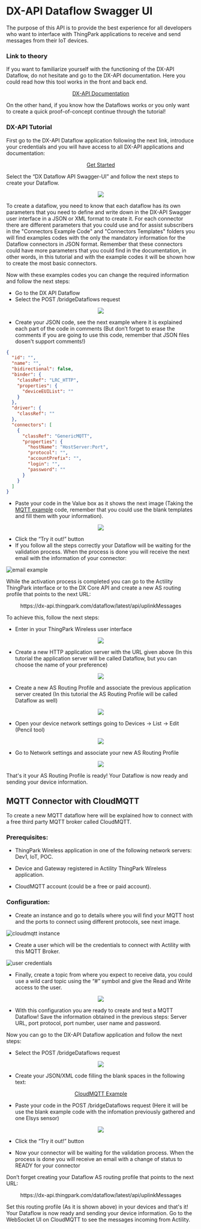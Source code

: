 # DX-API Dataflow Swagger UI

The purpose of this API is to provide the best experience for all developers who want to interface with ThingPark applications to receive and send messages from their IoT devices.

### Link to theory
If you want to familiarize yourself with the functioning of the DX-API Dataflow, do not hesitate and go to the DX-API documentation. Here you could read how this tool works in the front and back end. 
<p align="center">
  <a href="https://dx-api.thingpark.com/dataflow/latest/product/home.html">DX-API Documentation</a> 
</p>
On the other hand, if you know how the Dataflows works or you only want to create a quick proof-of-concept continue through the tutorial!

### DX-API Tutorial
First go to the DX-API Dataflow application following the next link, introduce your credentials and you will have access to all DX-API applications and documentation:

<p align="center">
  <a href="https://dx-api.thingpark.com/getstarted/#/">Get Started</a>
</p>

Select the “DX Dataflow API Swagger-UI” and follow the next steps to create your Dataflow.

<p align="center">
  <img src="https://user-images.githubusercontent.com/41436968/43272237-c500bbfa-90f9-11e8-8aac-79b854e2a856.png">
</p>

To create a dataflow, you need to know that each dataflow has its own parameters that you need to define and write down in the DX-API Swagger user interface in a JSON or XML format to create it. For each connector there are different parameters that you could use and for assist subscribers in the "Connectors Example Code" and "Connectors Templates" folders you will find examples codes with the only the mandatory information for the Dataflow connectors in JSON format. Remember that these connectors could have more parameters that you could find in the documentation, in other words, in this tutorial and with the example codes it will be shown how to create the most basic connectors.

Now with these examples codes you can change the required information and follow the next steps:

- Go to the DX API Dataflow
- Select the POST /bridgeDataflows request
<p align="center">
  <img src="https://user-images.githubusercontent.com/41436968/43319554-7a273a08-91a5-11e8-978e-9a1858747290.JPG">
</p>

- Create your JSON code, see the next example where it is explained each part of the code in comments (But don’t forget to erase the comments if you are going to use this code, remember that JSON files dosen't support comments!)

```json
{
  "id": "",
  "name": "",
  "bidirectional": false,
  "binder": {
    "classRef": "LRC_HTTP",
    "properties": {
      "deviceEUIList": ""
    }
  },
  "driver": {
    "classRef": ""
  },
  "connectors": [
    {
      "classRef": "GenericMQTT",
      "properties": {
        "hostName": "HostServer:Port",
        "protocol": "",
        "accountPrefix": "",
        "login": "",
        "password": ""
      }
    }
  ]
}
```

- Paste your code in the Value box as it shows the next image (Taking the [MQTT example](https://github.com/ActilityConnectors/DX-API-Dataflow/blob/master/Connect%20with%20ThingPark%20Wireless/DX-API%20Dataflow%20Swagger%20UI/Connectors%20Templates/MQTT%20Template.json) code, remember that you could use the blank templates and fill them with your information).
<p align="center">
  <img src="https://user-images.githubusercontent.com/41436968/43319735-2003db34-91a6-11e8-920a-f5f93530b6a3.JPG">
</p>

- Click the “Try it out!” button
- If you follow all the steps correctly your Dataflow will be waiting for the validation process. When the process is done you will receive the next email with the information of your connector:
 
![email example](https://user-images.githubusercontent.com/41436968/43263826-aee912e6-90e4-11e8-8cde-077300be4436.png)

While the activation process is completed you can go to the Actility ThingPark interface or to the DX Core API and create a new AS routing profile that points to the next URL:

<p align="center"> https://dx-api.thingpark.com/dataflow/latest/api/uplinkMessages </p>
To achieve this, follow the next steps:

- Enter in your ThingPark Wireless user interface
<p align="center">
  <img src="https://user-images.githubusercontent.com/41436968/43329618-2badfe40-91c1-11e8-8405-d4562fd01ee3.JPG">
</p>

- Create a new HTTP application server with the URL given above (In this tutorial the application server will be called Dataflow, but you can choose the name of your preference)
<p align="center">
  <img src="https://user-images.githubusercontent.com/41436968/43402750-bcba36a2-9413-11e8-99e0-881c53c2ff78.JPG">
</p>

- Create a new AS Routing Profile and associate the previous application server created (In this tutorial the AS Routing Profile will be called Dataflow as well)
<p align="center">
  <img src="https://user-images.githubusercontent.com/41436968/43402761-bf00cdea-9413-11e8-9b8f-171a98774046.jpg">
</p>

- Open your device network settings going to Devices -> List -> Edit (Pencil tool)
<p align="center">
  <img src="https://user-images.githubusercontent.com/41436968/43402765-c0a3285a-9413-11e8-86b2-1ce1e255f0b4.JPG">
</p>

- Go to Network settings and associate your new AS Routing Profile
<p align="center">
  <img src="https://user-images.githubusercontent.com/41436968/43402768-c231b7e0-9413-11e8-9e71-bd5e0a17ed0d.jpg">
</p>

That's it your AS Routing Profile is ready! Your Dataflow is now ready and sending your device information.

## MQTT Connector with CloudMQTT

To create a new MQTT dataflow here will be explained how to connect with a free third party MQTT broker called CloudMQTT.

### Prerequisites:

- ThingPark Wireless application in one of the following network servers: Dev1, IoT, POC.

- Device and Gateway registered in Actility ThingPark Wireless application.

- CloudMQTT account (could be a free or paid account).

### Configuration:

- Create an instance and go to details where you will find your MQTT host and the ports to connect using different protocols, see next image.
 
![cloudmqtt instance](https://user-images.githubusercontent.com/41436968/43262792-a965bcc8-90e1-11e8-844a-cc40fbd41d6a.png)

- Create a user which will be the credentials to connect with Actility with this MQTT Broker.
 
![user credentials](https://user-images.githubusercontent.com/41436968/43262794-ab4031fe-90e1-11e8-822e-973e794b3a70.png)

- Finally, create a topic from where you expect to receive data, you could use a wild card topic using the “#” symbol and give the Read and Write access to the user.

<p align="center">
  <img src="https://user-images.githubusercontent.com/41436968/43262799-ac8277d4-90e1-11e8-8441-c29f86f70488.png">
</p>

- With this configuration you are ready to create and test a MQTT Dataflow! Save the information obtained in the previous steps: Server URL, port protocol, port number, user name and password.

Now you can go to the DX-API Dataflow application and follow the next steps:

- Select the POST /bridgeDataflows request
<p align="center">
  <img src="https://user-images.githubusercontent.com/41436968/43319554-7a273a08-91a5-11e8-978e-9a1858747290.JPG">
</p>

- Create your JSON/XML code filling the blank spaces in the following text:

<p align="center">
  <a href="https://github.com/ActilityConnectors/DX-API-Dataflow/blob/master/Connect%20with%20ThingPark%20Wireless/DX-API%20Dataflow%20Swagger%20UI/Connectors%20Templates/MQTT%20Template.json">CloudMQTT Example</a>
</p>

- Paste your code in the POST /bridgeDataflows request (Here it will be use the blank example code with the infomation previously gathered and one Elsys sensor)
<p align="center">
  <img src="https://user-images.githubusercontent.com/41436968/43328454-4ddf1150-91be-11e8-9bb2-261c414fe3c5.JPG">
</p>

- Click the “Try it out!” button

- Now your connector will be waiting for the validation process. When the process is done you will receive an email with a change of status to READY for your connector

Don’t forget creating your Dataflow AS routing profile that points to the next URL:

<p align="center">
  https://dx-api.thingpark.com/dataflow/latest/api/uplinkMessages
</p>

Set this routing profile (As it is shown above) in your devices and that's it! Your Dataflow is now ready and sending your device information. Go to the WebSocket UI on CloudMQTT to see the messages incoming from Actility.
